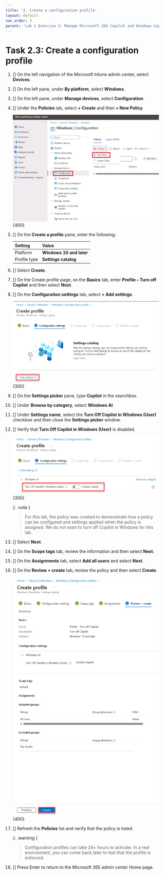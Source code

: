 ```yaml
---
title: '3. Create a configuration profile'
layout: default
nav_order: 3
parent: 'Lab 1 Exercise 2: Manage Microsoft 365 Copilot and Windows Copilot'
---
```


# Task 2.3: Create a configuration profile


1. [] On the left navigation of the Microsoft Intune admin center, select **Devices**.

1. [] On the left pane, under **By platform**, select **Windows**.

1. [] On the left pane, under **Manage devices**, select **Configuration**.

1. [] Under the **Policies** tab, select **+ Create** and then **+ New Policy**.

    ![NewWindowsConfigurationPolicy.jpg](../media/Updates/NewWindowsConfigurationPolicy.jpg " of the Windows Configuration page with Configuration and Create New Policy highlighted"){400}

1. [] On the **Create a profile** pane, enter the following:

    | Setting | Value |
    |:---------|:---------|
    | Platform   | **Windows 10 and later**  |
    | Profile type   | **Settings catalog**  |

1. [] Select **Create**.    

1. [] On the Create profile page, on the **Basics** tab, enter **Profile – Turn off Copilot** and then select **Next**.

1. [] On the **Configuration settings** tab, select **+ Add settings**.

    ![b14.jpg](../media/lab1/b14.jpg){300}

1. [] On the **Settings picker** pane, type **Copilot** in the searchbox.

1. [] Under **Browse by category**, select **Windows AI**.

1. [] Under **Settings name**, select the **Turn Off Copilot in Windows (User)** checkbox and then close the **Settings picker** window.

1. [] Verify that **Turn Off Copilot in Windows (User)** is disabled.

    ![b16.jpg](../media/lab1/b16.jpg){300}

    {: .note }
	> For this lab, the policy was created to demonstrate how a policy can be configured and settings applied when the policy is assigned. We do not want to turn off Copilot in Windows for this lab.

1. [] Select **Next**.

1. [] On the **Scope tags** tab, review the information and then select **Next**.

1. [] On the **Assignments** tab, select **Add all users** and select **Next**.

1. [] On the **Review + create** tab, review the policy and then select **Create**.

    ![b17.jpg](../media/lab1/b17.jpg){400}

1. [] Refresh the **Policies** list and verify that the policy is listed.

    {: .warning }
	> Configuration profiles can take 24+ hours to activate. In a real environment, you can come back later to test that the profile is enforced.

1. [] Press Enter to return to the Microsoft 365 admin center Home page.